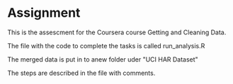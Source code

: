 # Assignment

This is the assescment for the Coursera course Getting and Cleaning Data.

The file with the code to complete the tasks is called run_analysis.R

The merged data is put in to anew folder uder "UCI HAR Dataset"

The steps are described in the file with comments.
